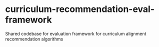 # curriculum-recommendation-eval-framework
Shared codebase for evaluation framework for curriculum alignment recommendation algorithms
